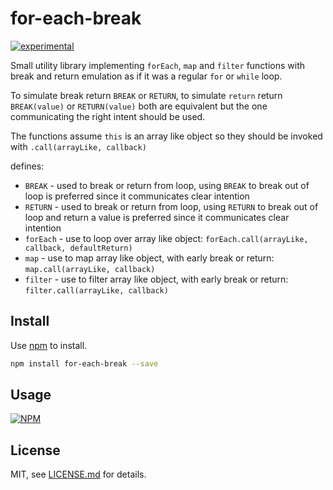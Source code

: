 # for-each-break

[![experimental](http://badges.github.io/stability-badges/dist/experimental.svg)](http://github.com/badges/stability-badges)

Small utility library implementing `forEach`, `map` and `filter` functions with break and return
emulation as if it was a regular `for` or `while` loop.

To simulate break return `BREAK` or `RETURN`, to simulate `return` return `BREAK(value)` or
`RETURN(value)` both are equivalent but the one communicating the right intent should be used.

The functions assume `this` is an array like object so they should be invoked with
`.call(arrayLike, callback)`

defines:

* `BREAK` - used to break or return from loop, using `BREAK` to break out of loop is preferred
  since it communicates clear intention
* `RETURN` - used to break or return from loop, using `RETURN` to break out of loop and return a
  value is preferred since it communicates clear intention
* `forEach` - use to loop over array like object: `forEach.call(arrayLike, callback,
  defaultReturn)`
* `map` - use to map array like object, with early break or return: `map.call(arrayLike,
  callback)`
* `filter` - use to filter array like object, with early break or return:
  `filter.call(arrayLike, callback)`

## Install

Use [npm](https://npmjs.com/) to install.

```sh
npm install for-each-break --save
```

## Usage

[![NPM](https://nodei.co/npm/for-each-break.png)](https://www.npmjs.com/package/for-each-break)

## License

MIT, see [LICENSE.md](http://github.com/vsch/for-each-break/blob/master/LICENSE.md) for details.


